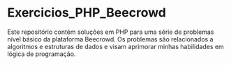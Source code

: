 # Exercicios_PHP_Beecrowd
Este repositório contém soluções em PHP para uma série de problemas nível básico da plataforma Beecrowd. Os problemas são relacionados a algoritmos e estruturas de dados e visam aprimorar minhas habilidades em lógica de programação.

